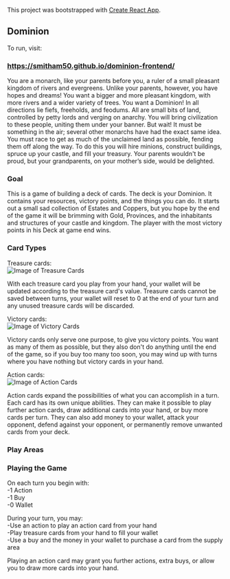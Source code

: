This project was bootstrapped with [Create React App](https://github.com/facebook/create-react-app).

## Dominion

To run, visit:

### https://smitham50.github.io/dominion-frontend/

You are a monarch, like your parents before you, a ruler of a small pleasant kingdom of rivers and evergreens. Unlike your parents, however, you have hopes and dreams! You want a bigger and more pleasant kingdom, with more rivers and a wider variety of trees. You want a Dominion! In all directions lie fiefs, freeholds, and feodums. All are small bits of land, controlled by petty lords and verging on anarchy. You will bring civilization to these people, uniting them under your banner.
But wait! It must be something in the air; several other monarchs have had the exact same idea. You must race to get as much of the unclaimed land as possible, fending them off along the way. To do this you will hire minions, construct buildings, spruce up your castle, and fill your treasury. Your parents wouldn't be proud, but your grandparents, on your mother’s side, would be delighted.


### Goal

This is a game of building a deck of cards. The deck is your Dominion. It contains your resources, victory points, and the things you can do. It starts out a small sad collection of Estates and Coppers, but you hope by the end of the game it will be brimming with Gold, Provinces, and the inhabitants and structures of your castle and kingdom.
The player with the most victory points in his Deck at game end wins.

### Card Types

Treasure cards: <br>
![Image of Treasure Cards](https://user-images.githubusercontent.com/48811326/64527112-13956100-d2d3-11e9-9dc5-e7a9b5970d80.png) <br>

With each treasure card you play from your hand, your wallet will be updated according to the treasure card's value. Treasure cards cannot be saved between turns, your wallet will reset to 0 at the end of your turn and any unused treasure cards will be discarded.

Victory cards: <br>
![Image of Victory Cards](https://user-images.githubusercontent.com/48811326/64527146-29a32180-d2d3-11e9-8201-d87c95e3d0d2.png) <br>

Victory cards only serve one purpose, to give you victory points. You want as many of them as possible, but they also don't do anything until the end of the game, so if you buy too many too soon, you may wind up with turns where you have nothing but victory cards in your hand.

Action cards: <br>
![Image of Action Cards](https://user-images.githubusercontent.com/48811326/64531804-46912200-d2de-11e9-9f05-6a97a664a79b.png) <br>

Action cards expand the possibilities of what you can accomplish in a turn. Each card has its own unique abilities. They can make it possible to play further action cards, draw additional cards into your hand, or buy more cards per turn. They can also add money to your wallet, attack your opponent, defend against your opponent, or permanently remove unwanted cards from your deck.

### Play Areas




### Playing the Game

On each turn you begin with: <br>
-1 Action <br>
-1 Buy <br>
-0 Wallet <br>

During your turn, you may: <br>
-Use an action to play an action card from your hand <br>
-Play treasure cards from your hand to fill your wallet <br>
-Use a buy and the money in your wallet to purchase a card from the supply area <br>

Playing an action card may grant you further actions, extra buys, or allow you to draw more cards into your hand.